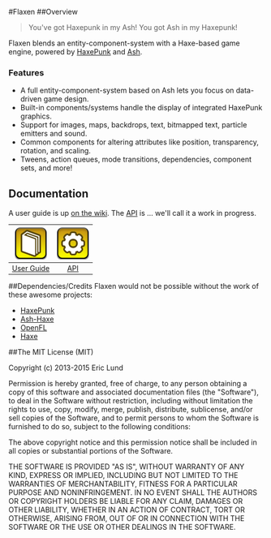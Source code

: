 #Flaxen
##Overview
> You've got Haxepunk in my Ash! You got Ash in my Haxepunk!

Flaxen blends an entity-component-system with a Haxe-based game engine, powered by [HaxePunk](https://github.com/HaxePunk/HaxePunk) and [Ash](https://github.com/nadako/Ash-HaXe). 

### Features
* A full entity-component-system based on Ash lets you focus on data-driven game design.
* Built-in components/systems handle the display of integrated HaxePunk graphics.
* Support for images, maps, backdrops, text, bitmapped text, particle emitters and sound.
* Common components for altering attributes like position, transparency, rotation, and scaling.
* Tweens, action queues, mode transitions, dependencies, component sets, and more!

## Documentation

A user guide is up [on the wiki](https://github.com/scriptorum/flaxen/wiki). The [API](http://scriptorum.github.io/flaxen/dox/flaxen/core/Flaxen.html) is ... we'll call it a work in progress.

| [![User Guide](https://raw.githubusercontent.com/scriptorum/scriptorum.github.io/master/flaxen/images/button-guide.png)](https://github.com/scriptorum/flaxen/wiki) | [![API](https://raw.githubusercontent.com/scriptorum/scriptorum.github.io/master/flaxen/images/button-api.png)](http://scriptorum.github.io/flaxen/dox/flaxen/core/Flaxen.html) |
|:---:|:---:|
| [User Guide](https://github.com/scriptorum/flaxen/wiki) | [API](http://scriptorum.github.io/flaxen/dox/flaxen/core/Flaxen.html) |

##Dependencies/Credits
Flaxen would not be possible without the work of these awesome projects:
* [HaxePunk](https://github.com/HaxePunk/HaxePunk) 
* [Ash-Haxe](https://github.com/nadako/Ash-HaXe)
* [OpenFL](http://www.openfl.org/)
* [Haxe](http://haxe.org)

##The MIT License (MIT)

Copyright (c) 2013-2015 Eric Lund

Permission is hereby granted, free of charge, to any person obtaining a copy
of this software and associated documentation files (the "Software"), to deal
in the Software without restriction, including without limitation the rights
to use, copy, modify, merge, publish, distribute, sublicense, and/or sell
copies of the Software, and to permit persons to whom the Software is
furnished to do so, subject to the following conditions:

The above copyright notice and this permission notice shall be included in all
copies or substantial portions of the Software.

THE SOFTWARE IS PROVIDED "AS IS", WITHOUT WARRANTY OF ANY KIND, EXPRESS OR
IMPLIED, INCLUDING BUT NOT LIMITED TO THE WARRANTIES OF MERCHANTABILITY,
FITNESS FOR A PARTICULAR PURPOSE AND NONINFRINGEMENT. IN NO EVENT SHALL THE
AUTHORS OR COPYRIGHT HOLDERS BE LIABLE FOR ANY CLAIM, DAMAGES OR OTHER
LIABILITY, WHETHER IN AN ACTION OF CONTRACT, TORT OR OTHERWISE, ARISING FROM,
OUT OF OR IN CONNECTION WITH THE SOFTWARE OR THE USE OR OTHER DEALINGS IN THE
SOFTWARE.
